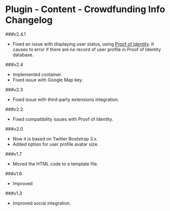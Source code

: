 Plugin - Content - Crowdfunding Info Changelog
===========================================

###v2.4.1
* Fixed an issue with displaying user status, using [Proof of Identity](http://itprism.com/free-joomla-extensions/ecommerce-gamification/verifying-user-profile). It causes to error if there are no record of user profile in Proof of Identity database.

###v2.4
* Implemented container.
* Fixed issue with Google Map key.

###v2.3
* Fixed issue with third-party extensions integration.

###v2.2
* Fixed compatibility issues with Proof of Identity.

###v2.0
* Now it is based on Twitter Bootstrap 3.x.
* Added option for user profile avatar size.

###v1.7
* Moved the HTML code to a template file.

###v1.6
* Improved

###v1.3
* Improved social integration.
